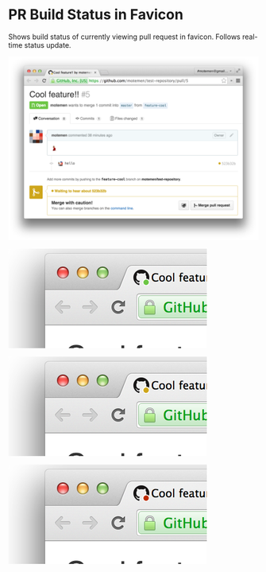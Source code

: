 # PR Build Status in Favicon

Shows build status of currently viewing pull request in favicon. Follows real-time status update.

![overview](overview.png)

![success](success.png)

![pending](pending.png)

![failure](failure.png)
